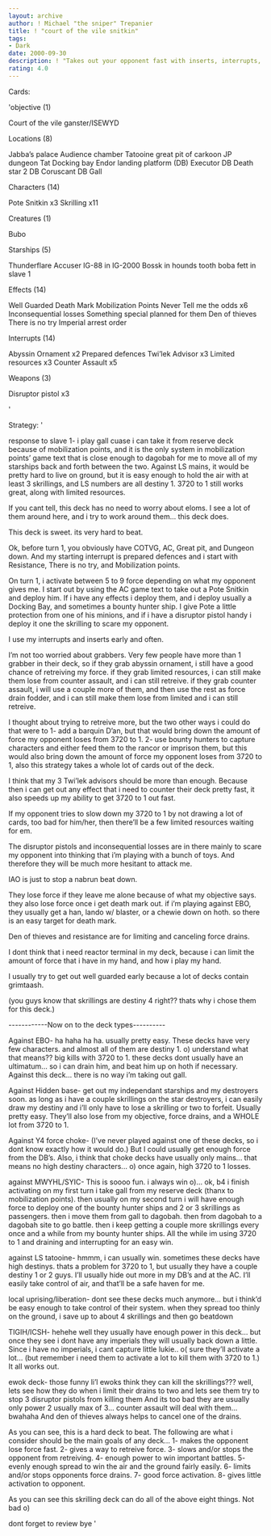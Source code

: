 ```yaml
---
layout: archive
author: ! Michael "the sniper" Trepanier
title: ! "court of the vile snitkin"
tags:
- Dark
date: 2000-09-30
description: ! "Takes out your opponent fast with inserts, interrupts, and a tad bit of force draining... BEWARE THE SKRILLINGS"
rating: 4.0
---
```

Cards: 

'objective (1)

Court of the vile ganster/ISEWYD

Locations (8)

Jabba’s palace Audience chamber
Tatooine great pit of carkoon
JP dungeon
Tat Docking bay
Endor landing platform (DB)
Executor DB
Death star 2 DB
Coruscant DB
Gall

Characters (14)

Pote Snitkin x3
Skrilling x11

Creatures (1)

Bubo

Starships (5)

Thunderflare
Accuser
IG-88 in IG-2000
Bossk in hounds tooth
boba fett in slave 1

Effects (14)

Well Guarded
Death Mark
Mobilization Points
Never Tell me the odds x6
Inconsequential losses
Something special planned for them
Den of thieves
There is no try
Imperial arrest order

Interrupts (14)

Abyssin Ornament x2
Prepared defences
Twi’lek Advisor x3
Limited resources x3
Counter Assault x5

Weapons (3)

Disruptor pistol x3

'

Strategy: '

response to slave 1- i play gall cuase i can take it from reserve deck because of mobilization points, and it is the only system in mobilization points’ game text that is close enough to dagobah for me to move all of my starships back and forth between the two. Against LS mains, it would be pretty hard to live on ground, but it is easy enough to hold the air with at least 3 skrillings, and LS numbers are all destiny 1. 3720 to 1 still works great, along with limited resources.


If you cant tell, this deck has no need to worry about eloms. I see a lot of them around here, and i try to work around them... this deck does.


This deck is sweet. its very hard to beat.

Ok, before turn 1, you obviously have COTVG, AC, Great pit, and Dungeon down. And my starting interrupt is prepared defences and i start with Resistance, There is no try, and Mobilization points.

On turn 1, i activate between 5 to 9 force depending on what my opponent gives me. I start out by using the AC game text to take out a Pote Snitkin and deploy him. If i have any effects i deploy them, and i deploy usually a Docking Bay, and sometimes a bounty hunter ship. I give Pote a little protection from one of his minions, and if i have a disruptor pistol handy i deploy it one the skrilling to scare my opponent.

I use my interrupts and inserts early and often.

I’m not too worried about grabbers. Very few people have more than 1 grabber in their deck, so if they grab abyssin ornament, i still have a good chance of retreiving my force. if they grab limited resources, i can still make them lose from counter assault, and i can still retreive. if they grab counter assault, i will use a couple more of them, and then use the rest as force drain fodder, and i can still make them lose from limited and i can still retreive.

I thought about trying to retreive more, but the two other ways i could do that were to
1-  add a barquin D’an, but that would bring down the amount of force my opponent loses from 3720 to 1.
2-  use bounty hunters to capture characters and either feed them to the rancor or imprison them, but this would also bring down the amount of force my opponent loses from 3720 to 1, also this strategy takes a whole lot of cards out of the deck.

I think that my 3 Twi’lek advisors should be more than enough. Because then i can get out any effect that i need to counter their deck pretty fast, it also speeds up my ability to get 3720 to 1 out fast.

If my opponent tries to slow down my 3720 to 1 by not drawing a lot of cards, too bad for him/her, then there’ll be a few limited resources waiting for em.

The disruptor pistols and inconsequential losses are in there mainly to scare my opponent into thinking that i’m playing with a bunch of toys. And therefore they will be much more hesitant to attack me.

IAO is just to stop a nabrun beat down.

They lose force if they leave me alone because of what my objective says. they also lose force once i get death mark out. if i’m playing against EBO, they usually get a han, lando w/ blaster, or a chewie down on hoth. so there is an easy target for death mark.

Den of thieves and resistance are for limiting and canceling force drains.

I dont think that i need reactor terminal in my deck, because i can limit the amount of force that i have in my hand, and how i play my hand.

I usually try to get out well guarded early because a lot of decks contain grimtaash.

(you guys know that skrillings are destiny 4 right?? thats why i chose them for this deck.)


------------Now on to the deck types----------

Against EBO- ha haha ha ha. usually pretty easy. These decks have very few characters. and almost all of them are destiny 1. o) understand what that means?? big kills with 3720 to 1. these decks dont usually have an ultimatum... so i can drain him, and beat him up on hoth if necessary. Against this deck... there is no way i’m taking out gall.

Against Hidden base- get out my independant starships and my destroyers soon. as long as i have a couple skrillings on the star destroyers, i can easily draw my destiny and i’ll only have to lose a skrilling or two to forfeit. Usually pretty easy. They’ll also lose from my objective, force drains, and a WHOLE lot from 3720 to 1.

Against Y4 force choke- (I’ve never played against one of these decks, so i dont know exactly how it would do.) But I could usually get enough force from the DB’s. Also, i think that choke decks have usually only mains... that means no high destiny characters... o) once again, high 3720 to 1 losses.

against MWYHL/SYIC- This is soooo fun. i always win o)... ok, b4 i finish activating on my first turn i take gall from my reserve deck (thanx to mobilization points). then usually on my second turn i will have enough force to deploy one of the bounty hunter ships and 2 or 3 skrillings as passengers. then i move them from gall to dagobah. then from dagobah to a dagobah site to go battle. then i keep getting a couple more skrillings every once and a while from my bounty hunter ships. All the while im using 3720 to 1 and draining and interrupting for an easy win.

against LS tatooine- hmmm, i can usually win. sometimes these decks have high destinys. thats a problem for 3720 to 1, but usually they have a couple destiny 1 or 2 guys. I’ll usually hide out more in my DB’s and at the AC. I’ll easily take control of air, and that’ll be a safe haven for me.

local uprising/liberation- dont see these decks much anymore... but i think’d be easy enough to take control of their system. when they spread too thinly on the ground, i save up to about 4 skrillings and then go beatdown

TIGIH/ICSH- hehehe well they usually have enough power in this deck... but once they see i dont have any imperials they will usually back down a little. Since i have no imperials, i cant capture little lukie.. o( sure they’ll activate a lot... (but remember i need them to activate a lot to kill them with 3720 to 1.) It all works out.

ewok deck- those funny li’l ewoks think they can kill the skrillings??? well, lets see how they do when i limit their drains to two and lets see them try to stop 3 disruptor pistols from killing them And its too bad they are usually only power 2 usually max of 3... counter assault will deal with them... bwahaha And den of thieves always helps to cancel one of the drains.


As you can see, this is a hard deck to beat. The following are what i consider should be the main goals of any deck...
1- makes the opponent lose force fast.
2- gives a way to retreive force.
3- slows and/or stops the opponent from retreiving.
4- enough power to win important battles.
5- evenly enough spread to win the air and the ground fairly easily.
6- limits and/or stops opponents force drains.
7- good force activation.
8- gives little activation to opponent.

As you can see this skrilling deck can do all of the above eight things. Not bad o)

dont forget to review bye   '